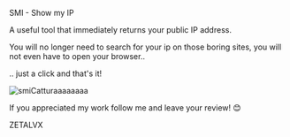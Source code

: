 SMI - Show my IP

A useful tool that immediately returns your public IP address.

You will no longer need to search for your ip on those boring sites, you will not even have to open your browser.. 

.. just a click and that's it!

![smiCatturaaaaaaaa](https://user-images.githubusercontent.com/19651044/169716328-24ff897a-2351-4f41-867d-5e7ff89e79e9.PNG)

If you appreciated my work follow me and leave your review! 😊

ZETALVX
